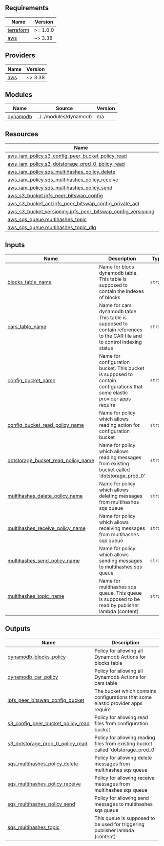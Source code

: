 <!-- BEGIN_TF_DOCS -->
## Requirements

| Name | Version |
|------|---------|
| <a name="requirement_terraform"></a> [terraform](#requirement\_terraform) | >= 1.0.0 |
| <a name="requirement_aws"></a> [aws](#requirement\_aws) | ~> 3.38 |

## Providers

| Name | Version |
|------|---------|
| <a name="provider_aws"></a> [aws](#provider\_aws) | ~> 3.38 |

## Modules

| Name | Source | Version |
|------|--------|---------|
| <a name="module_dynamodb"></a> [dynamodb](#module\_dynamodb) | ../../modules/dynamodb | n/a |

## Resources

| Name | Type |
|------|------|
| [aws_iam_policy.s3_config_peer_bucket_policy_read](https://registry.terraform.io/providers/hashicorp/aws/latest/docs/resources/iam_policy) | resource |
| [aws_iam_policy.s3_dotstorage_prod_0_policy_read](https://registry.terraform.io/providers/hashicorp/aws/latest/docs/resources/iam_policy) | resource |
| [aws_iam_policy.sqs_multihashes_policy_delete](https://registry.terraform.io/providers/hashicorp/aws/latest/docs/resources/iam_policy) | resource |
| [aws_iam_policy.sqs_multihashes_policy_receive](https://registry.terraform.io/providers/hashicorp/aws/latest/docs/resources/iam_policy) | resource |
| [aws_iam_policy.sqs_multihashes_policy_send](https://registry.terraform.io/providers/hashicorp/aws/latest/docs/resources/iam_policy) | resource |
| [aws_s3_bucket.ipfs_peer_bitswap_config](https://registry.terraform.io/providers/hashicorp/aws/latest/docs/resources/s3_bucket) | resource |
| [aws_s3_bucket_acl.ipfs_peer_bitswap_config_private_acl](https://registry.terraform.io/providers/hashicorp/aws/latest/docs/resources/s3_bucket_acl) | resource |
| [aws_s3_bucket_versioning.ipfs_peer_bitswap_config_versioning](https://registry.terraform.io/providers/hashicorp/aws/latest/docs/resources/s3_bucket_versioning) | resource |
| [aws_sqs_queue.multihashes_topic](https://registry.terraform.io/providers/hashicorp/aws/latest/docs/resources/sqs_queue) | resource |
| [aws_sqs_queue.multihashes_topic_dlq](https://registry.terraform.io/providers/hashicorp/aws/latest/docs/resources/sqs_queue) | resource |

## Inputs

| Name | Description | Type | Default | Required |
|------|-------------|------|---------|:--------:|
| <a name="input_blocks_table_name"></a> [blocks\_table\_name](#input\_blocks\_table\_name) | Name for blocs dynamodb table. This table is supposed to contain the indexes of blocks | `string` | n/a | yes |
| <a name="input_cars_table_name"></a> [cars\_table\_name](#input\_cars\_table\_name) | Name for cars dynamodb table. This table is supposed to contain references to the CAR file and to control indexing status | `string` | n/a | yes |
| <a name="input_config_bucket_name"></a> [config\_bucket\_name](#input\_config\_bucket\_name) | Name for configuration bucket. This bucket is supposed to contain configurations that some elastic provider apps require | `string` | n/a | yes |
| <a name="input_config_bucket_read_policy_name"></a> [config\_bucket\_read\_policy\_name](#input\_config\_bucket\_read\_policy\_name) | Name for policy which allows reading action for configuration bucket | `string` | n/a | yes |
| <a name="input_dotstorage_bucket_read_policy_name"></a> [dotstorage\_bucket\_read\_policy\_name](#input\_dotstorage\_bucket\_read\_policy\_name) | Name for policy which allows reading messages from existing bucket called 'dotstorage\_prod\_0' | `string` | n/a | yes |
| <a name="input_multihashes_delete_policy_name"></a> [multihashes\_delete\_policy\_name](#input\_multihashes\_delete\_policy\_name) | Name for policy which allows deleting messages from multihashes sqs queue | `string` | n/a | yes |
| <a name="input_multihashes_receive_policy_name"></a> [multihashes\_receive\_policy\_name](#input\_multihashes\_receive\_policy\_name) | Name for policy which allows receiving messages from multihashes sqs queue | `string` | n/a | yes |
| <a name="input_multihashes_send_policy_name"></a> [multihashes\_send\_policy\_name](#input\_multihashes\_send\_policy\_name) | Name for policy which allows sending messages to multihashes sqs queue | `string` | n/a | yes |
| <a name="input_multihashes_topic_name"></a> [multihashes\_topic\_name](#input\_multihashes\_topic\_name) | Name for multihashes sqs queue. This queue is supposed to be read by publisher lambda (content) | `string` | n/a | yes |

## Outputs

| Name | Description |
|------|-------------|
| <a name="output_dynamodb_blocks_policy"></a> [dynamodb\_blocks\_policy](#output\_dynamodb\_blocks\_policy) | Policy for allowing all Dynamodb Actions for blocks table |
| <a name="output_dynamodb_car_policy"></a> [dynamodb\_car\_policy](#output\_dynamodb\_car\_policy) | Policy for allowing all Dynamodb Actions for cars table |
| <a name="output_ipfs_peer_bitswap_config_bucket"></a> [ipfs\_peer\_bitswap\_config\_bucket](#output\_ipfs\_peer\_bitswap\_config\_bucket) | The bucket which contains configurations that some elastic provider apps require |
| <a name="output_s3_config_peer_bucket_policy_read"></a> [s3\_config\_peer\_bucket\_policy\_read](#output\_s3\_config\_peer\_bucket\_policy\_read) | Policy for allowing read files from configuration bucket |
| <a name="output_s3_dotstorage_prod_0_policy_read"></a> [s3\_dotstorage\_prod\_0\_policy\_read](#output\_s3\_dotstorage\_prod\_0\_policy\_read) | Policy for allowing reading files from existing bucket called 'dotstorage\_prod\_0' |
| <a name="output_sqs_multihashes_policy_delete"></a> [sqs\_multihashes\_policy\_delete](#output\_sqs\_multihashes\_policy\_delete) | Policy for allowing delete messages from multihashes sqs queue |
| <a name="output_sqs_multihashes_policy_receive"></a> [sqs\_multihashes\_policy\_receive](#output\_sqs\_multihashes\_policy\_receive) | Policy for allowing receive messages from multihashes sqs queue |
| <a name="output_sqs_multihashes_policy_send"></a> [sqs\_multihashes\_policy\_send](#output\_sqs\_multihashes\_policy\_send) | Policy for allowing send messages to multihashes sqs queue |
| <a name="output_sqs_multihashes_topic"></a> [sqs\_multihashes\_topic](#output\_sqs\_multihashes\_topic) | This queue is supposed to be used for triggering publisher lambda (content) |
<!-- END_TF_DOCS -->